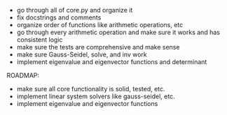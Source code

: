 - go through all of core.py and organize it
- fix docstrings and comments
- organize order of functions like arithmetic operations, etc
- go through every arithmetic operation and make sure it works and has consistent logic
- make sure the tests are comprehensive and make sense
- make sure Gauss-Seidel, solve, and inv work
- implement eigenvalue and eigenvector functions and determinant


ROADMAP:
- make sure all core functionality is solid, tested, etc.
- implement linear system solvers like gauss-seidel, etc.
- implement eigenvalue and eigenvector functions